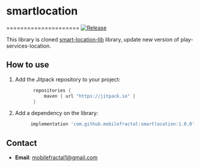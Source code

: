 # smartlocation
=====================
[![Release][jitpack-svg]][jitpack-link]

This library is cloned  [smart-location-lib](https://github.com/mrmans0n/smart-location-lib) library, update new version of play-services-location.

## How to use

1) Add the Jitpack repository to your project:
```groovy
          repositories {
              maven { url "https://jitpack.io" }
          }
```
2) Add a dependency on the library:
```groovy
         implementation 'com.github.mobilefractal:smartlocation:1.0.0'
```
## Contact
- **Email**: mobilefractal1@gmail.com

[jitpack-svg]: https://jitpack.io/v/mobilefractal/smartlocation.svg
[jitpack-link]: https://jitpack.io/#mobilefractal/smartlocation